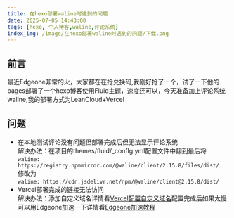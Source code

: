 ```yaml
---
title: 在hexo部署waline时遇到的问题
date: 2025-07-05 14:43:00
tags: [hexo, 个人博客,waline,评论系统]
index_img: /image/在hexo部署waline时遇到的问题/下载.png
---
```


## 前言
最近Edgeone非常的火，大家都在在抢兑换码,我刚好抢了一个，试了一下他的pages部署了一个hexo博客使用Fluid主题，速度还可以，今天准备加上评论系统waline,我的部署方式为LeanCloud+Vercel
## 问题
- 在本地测试评论没有问题但部署完成后但无法显示评论系统  
解决办法：在项目的themes/fluid/_conflg.yml配置文件中翻到最后将  
`waline: https://registry.npmmirror.com/@waline/client/2.15.8/files/dist/`  
修改为  
  `waline: https://cdn.jsdelivr.net/npm/@waline/client@2.15.8/dist/`
- Vercel部署完成的链接无法访问  
解决办法：添加自定义域名详情看[Vercel配置自定义域名](https://blog.csdn.net/weixin_67658096/article/details/135540102)配置完成后如果太慢可以用Edgeone加速一下详情看[Edgeone加速教程](https://cloud.tencent.com/document/product/1552/87601)


